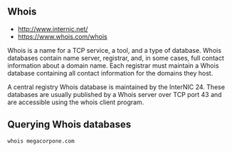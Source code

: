 ## Whois

- http://www.internic.net/
- https://www.whois.com/whois

Whois is a name for a TCP service, a tool, and a type of database. 
Whois databases contain name server, registrar, and, in some cases, full contact information about a domain name. 
Each registrar must maintain a Whois database containing all contact information for the domains they host. 

A central registry Whois database is maintained by the InterNIC 24.
These databases are usually published by a Whois server over TCP port 43
and are accessible using the whois client program.

## Querying Whois databases

```bash
whois megacorpone.com
```
